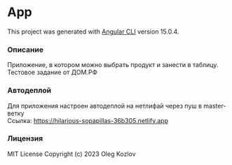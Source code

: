 # App

This project was generated with [Angular CLI](https://github.com/angular/angular-cli) version 15.0.4.

### Описание

Приложение, в котором можно выбрать продукт и занести в таблицу. Тестовое задание от ДОМ.РФ

### Автодеплой

Для приложения настроен автодеплой на нетлифай через пуш в master-ветку
<br>Ссылка: https://hilarious-sopapillas-36b305.netlify.app

### Лицензия
MIT License Copyright (c) 2023 Oleg Kozlov
